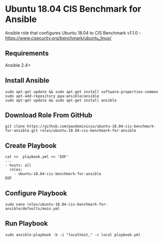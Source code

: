# Ubuntu 18.04 CIS Benchmark for Ansible
Ansible role that configures Ubuntu 18.04 to CIS Benchmark v1.1.0 - https://www.cisecurity.org/benchmark/ubuntu_linux/

## Requirements
Ansible 2.4+

## Install Ansible
```
sudo apt-get update && sudo apt-get install software-properties-common
sudo apt-add-repository ppa:ansible/ansible
sudo apt-get update && sudo apt-get install ansible
```

## Download Role From GitHub
```
git clone https://github.com/paxdominicus/ubuntu-18.04-cis-benchmark-for-ansible.git roles/ubuntu-18.04-cis-benchmark-for-ansible
```

## Create Playbook
```
cat >>  playbook.yml << 'EOF'
---
- hosts: all
  roles:
    - ubuntu-18.04-cis-benchmark-for-ansible
EOF
```

## Configure Playbook
```
sudo nano roles/ubuntu-18.04-cis-benchmark-for-ansible/defaults/main.yml
```

## Run Playbook
```
sudo ansible-playbook -b -i "localhost," -c local playbook.yml
```

